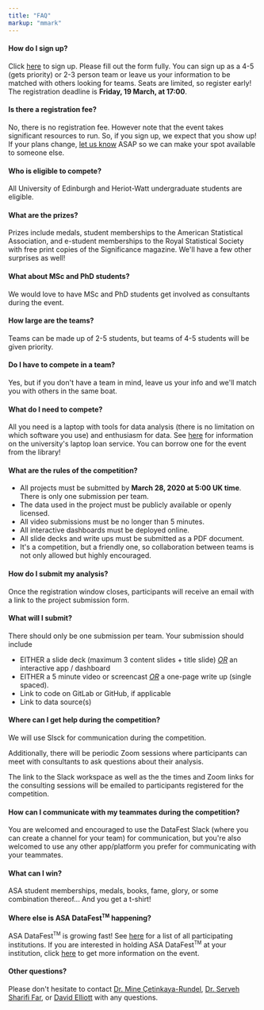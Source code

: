 ```yaml
---
title: "FAQ"
markup: "mmark"
---
```


#### <i class="fas fa-question-circle fa-fw"></i> How do I sign up?

Click <a href="/signup">here</a> to sign up. Please fill out the form fully. You can sign up as a 4-5 (gets priority) or 2-3 person team or leave us your information to be matched with others looking for teams. Seats are limited, so register early! The registration deadline is **Friday, 19 March, at 17:00**.

#### <i class="fas fa-question-circle fa-fw"></i> Is there a registration fee?

No, there is no registration fee. However note that the event takes significant resources to run. So, if you sign up, we expect that you show up! If your plans change, [let us know](mailto:david.elliott@ed.ac.uk) ASAP so we can make your spot available to someone else.

#### <i class="fas fa-question-circle fa-fw"></i> Who is eligible to compete?</h4>

All University of Edinburgh and Heriot-Watt undergraduate students are eligible.

#### <i class="fas fa-question-circle fa-fw"></i> What are the prizes?</h4>

Prizes include medals, student memberships to the American Statistical Association, and e-student memberships to the Royal Statistical Society with free print copies of the Significance magazine. We'll have a few other surprises as well!

#### <i class="fas fa-question-circle fa-fw"></i> What about MSc and PhD students?

We would love to have MSc and PhD students get involved as consultants during the event.

#### <i class="fas fa-question-circle fa-fw"></i> How large are the teams?

Teams can be made up of 2-5 students, but teams of 4-5 students will be given priority.

#### <i class="fas fa-question-circle fa-fw"></i> Do I have to compete in a team?

Yes, but if you don't have a team in mind, leave us your info and we'll match you with others in the same boat.

#### <i class="fas fa-question-circle fa-fw"></i> What do I need to compete?

All you need is a laptop with tools for data analysis (there is no limitation on 
which software you use) and enthusiasm for data. See [here](https://www.ed.ac.uk/information-services/library-museum-gallery/using-library/borrowing-a-book/borrowing-laptops) for information on the university's laptop loan service. You can borrow one for the event from the library!

#### <i class="fas fa-question-circle fa-fw"></i> What are the rules of the competition?

- All projects must be submitted by **March 28, 2020 at 5:00 UK time**. There is only one submission per team. 
- The data used in the project must be publicly available or openly licensed.
- All video submissions must be no longer than 5 minutes. 
- All interactive dashboards must be deployed online.
- All slide decks and write ups must be submitted as a PDF document.
- It's a competition, but a friendly one, so collaboration between teams is not only allowed but highly encouraged.

#### <i class="fas fa-question-circle fa-fw"></i> How do I submit my analysis? 

Once the registration window closes, participants will receive an email with a link to the project submission form. 

#### <i class="fas fa-question-circle fa-fw"></i> What will I submit?

There should only be one submission per team. Your submission should include

- EITHER a slide deck (maximum 3 content slides + title slide) *<u>OR</u>* an interactive app / dashboard
- EITHER a 5 minute video or screencast *<u>OR</u>* a one-page write up (single spaced).
- Link to code on GitLab or GitHub, if applicable
- Link to data source(s)

#### <i class="fas fa-question-circle fa-fw"></i> Where can I get help during the competition? 

We will use Slsck for communication during the competition. 

Additionally, there will be periodic Zoom sessions where participants can meet with consultants to ask questions about their analysis. 

The link to the Slack workspace as well as the the times and Zoom links for the consulting sessions will be emailed to participants registered for the competition. 

#### <i class="fas fa-question-circle fa-fw"></i> How can I communicate with my teammates during the competition? 

You are welcomed and encouraged to use the DataFest Slack (where you can create a channel for your team) for communication, but you're also welcomed to use any other app/platform you prefer for communicating with your teammates.

#### <i class="fas fa-question-circle fa-fw"></i> What can I win?

ASA student memberships, medals, books, fame, glory, or some combination thereof... And you get a t-shirt!

#### <i class="fas fa-question-circle fa-fw"></i> Where else is ASA DataFest<sup><small>TM</small></sup> happening?</h4>

ASA DataFest<sup><small>TM</small></sup> is growing fast! See <a href="http://www.amstat.org/education/datafest/participants.cfm">here</a> for a list of all participating institutions. If you are interested in holding ASA DataFest<sup><small>TM</small></sup> at your institution, click <a href="http://www.amstat.org/education/datafest/hosting.cfm">here</a> to get more information on the event.

#### <i class="fas fa-question-circle fa-fw"></i> Other questions?

Please don't hesitate to contact [Dr. Mine Çetinkaya-Rundel](mailto:mcetinka@ed.ac.uk), [Dr. Serveh Sharifi Far](mailto:serveh.sharifi@ed.ac.uk), or [David Elliott](mailto:david.elliott@ed.ac.uk) with any questions.
